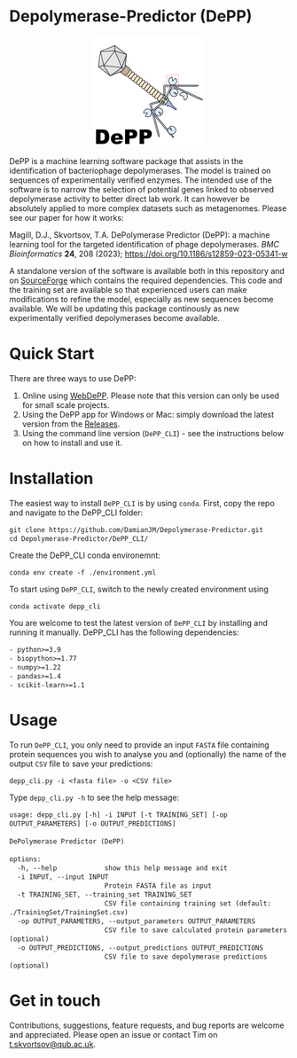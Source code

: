# Depolymerase-Predictor (DePP)

<p align="center">
<img src="https://github.com/DamianJM/Depolymerase-Predictor/blob/main/DePP_GUI/DePP_logo.png">
</p>

DePP is a machine learning software package that assists in the identification of bacteriophage depolymerases. The model is trained on sequences of experimentally verified enzymes. The intended use of the software is to narrow the selection of potential genes linked to observed depolymerase activity to better direct lab work. It can however be absolutely applied to more complex datasets such as metagenomes. Please see our paper for how it works:

Magill, D.J., Skvortsov, T.A. DePolymerase Predictor (DePP): a machine learning tool for the targeted identification of phage depolymerases. _BMC Bioinformatics_ **24**, 208 (2023);
https://doi.org/10.1186/s12859-023-05341-w

A standalone version of the software is available both in this repository and on <a href="https://sourceforge.net/projects/depolymerase-predict/">SourceForge</a> which contains the required dependencies. This code and the training set are available so that experienced users can make modifications to refine the model, especially as new sequences become available. We will be updating this package continously as new experimentally verified depolymerases become available.

# Quick Start
There are three ways to use DePP:
1. Online using <a href="https://timskvortsov.github.io/WebDePP/">WebDePP</a>. Please note that this version can only be used for small scale projects.
2. Using the DePP app for Windows or Mac: simply download the latest version from the <a href="https://github.com/DamianJM/Depolymerase-Predictor/releases">Releases</a>.
3. Using the command line version (`DePP_CLI`) - see the instructions below on how to install and use it.

# Installation
The easiest way to install `DePP_CLI` is by using `conda`. First, copy the repo and navigate to the DePP_CLI folder:
```
git clone https://github.com/DamianJM/Depolymerase-Predictor.git
cd Depolymerase-Predictor/DePP_CLI/
```
Create the DePP_CLI conda environemnt:
```
conda env create -f ./environment.yml
```
To start using `DePP_CLI`, switch to the newly created environment using 
```
conda activate depp_cli
```
You are welcome to test the latest version of `DePP_CLI` by installing and running it manually. DePP_CLI has the following dependencies:

```
- python>=3.9
- biopython>=1.77
- numpy>=1.22
- pandas>=1.4
- scikit-learn>=1.1
```
# Usage
To run `DePP_CLI`, you only need to provide an input `FASTA` file containing protein sequences you wish to analyse you and (optionally) the name of the output `CSV` file to save your predictions:

```
depp_cli.py -i <fasta file> -o <CSV file>
```

Type `depp_cli.py -h` to see the help message:
```
usage: depp_cli.py [-h] -i INPUT [-t TRAINING_SET] [-op OUTPUT_PARAMETERS] [-o OUTPUT_PREDICTIONS]

DePolymerase Predictor (DePP)

options:
  -h, --help            show this help message and exit
  -i INPUT, --input INPUT
                        Protein FASTA file as input
  -t TRAINING_SET, --training_set TRAINING_SET
                        CSV file containing training set (default: ./TrainingSet/TrainingSet.csv)
  -op OUTPUT_PARAMETERS, --output_parameters OUTPUT_PARAMETERS
                        CSV file to save calculated protein parameters (optional)
  -o OUTPUT_PREDICTIONS, --output_predictions OUTPUT_PREDICTIONS
                        CSV file to save depolymerase predictions (optional)

```

# Get in touch
Contributions, suggestions, feature requests, and bug reports are welcome and appreciated. Please open an issue or contact Tim on t.skvortsov@qub.ac.uk. 
